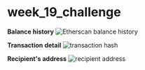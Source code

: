 # week_19_challenge

**Balance history**
![Etherscan balance history](https://user-images.githubusercontent.com/31017911/140625596-8d25efcf-d11f-47cb-9402-e43f1f416fbd.jpg)

**Transaction detail**
![transaction hash](https://user-images.githubusercontent.com/31017911/140625599-66e4badf-0824-463d-b171-ca0726024a0c.jpg)

**Recipient's address**
![recipient address](https://user-images.githubusercontent.com/31017911/140625602-7936521b-9b72-4d80-963e-1bc993282883.jpg)
